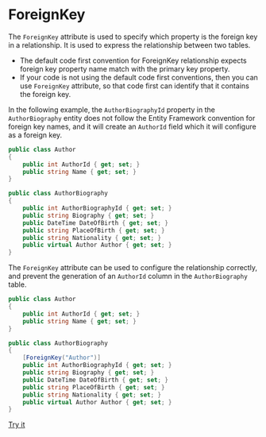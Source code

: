 # ForeignKey

The `ForeignKey` attribute is used to specify which property is the foreign key in a relationship. It is used to express the relationship between two tables.

 -  The default code first convention for ForeignKey relationship expects foreign key property name match with the primary key property.
 -  If your code is not using the default code first conventions, then you can use `ForeignKey` attribute, so that code first can identify that it contains the foreign key.

In the following example, the `AuthorBiographyId` property in the `AuthorBiography` entity does not follow the Entity Framework convention for foreign key names, and it will create an `AuthorId` field which it will configure as a foreign key.

```csharp
public class Author
{
    public int AuthorId { get; set; }
    public string Name { get; set; }
}

public class AuthorBiography
{
    public int AuthorBiographyId { get; set; }
    public string Biography { get; set; }
    public DateTime DateOfBirth { get; set; }
    public string PlaceOfBirth { get; set; }
    public string Nationality { get; set; }
    public virtual Author Author { get; set; }
}
```

The `ForeignKey` attribute can be used to configure the relationship correctly, and prevent the generation of an `AuthorId` column in the `AuthorBiography` table.

```csharp
public class Author
{
    public int AuthorId { get; set; }
    public string Name { get; set; }
}

public class AuthorBiography
{
    [ForeignKey("Author")]
    public int AuthorBiographyId { get; set; }
    public string Biography { get; set; }
    public DateTime DateOfBirth { get; set; }
    public string PlaceOfBirth { get; set; }
    public string Nationality { get; set; }
    public virtual Author Author { get; set; }
}
```
[Try it](https://dotnetfiddle.net/BfckEW)
